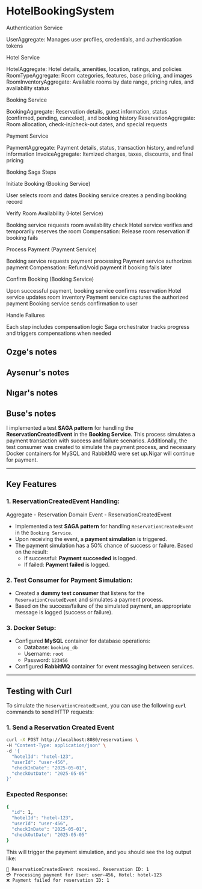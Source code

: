 # HotelBookingSystem
Authentication Service

UserAggregate: Manages user profiles, credentials, and authentication tokens

Hotel Service

HotelAggregate: Hotel details, amenities, location, ratings, and policies
RoomTypeAggregate: Room categories, features, base pricing, and images
RoomInventoryAggregate: Available rooms by date range, pricing rules, and availability status

Booking Service

BookingAggregate: Reservation details, guest information, status (confirmed, pending, canceled), and booking history
ReservationAggregate: Room allocation, check-in/check-out dates, and special requests

Payment Service

PaymentAggregate: Payment details, status, transaction history, and refund information
InvoiceAggregate: Itemized charges, taxes, discounts, and final pricing

Booking Saga Steps

Initiate Booking (Booking Service)

User selects room and dates
Booking service creates a pending booking record


Verify Room Availability (Hotel Service)

Booking service requests room availability check
Hotel service verifies and temporarily reserves the room
Compensation: Release room reservation if booking fails


Process Payment (Payment Service)

Booking service requests payment processing
Payment service authorizes payment
Compensation: Refund/void payment if booking fails later


Confirm Booking (Booking Service)

Upon successful payment, booking service confirms reservation
Hotel service updates room inventory
Payment service captures the authorized payment
Booking service sends confirmation to user


Handle Failures

Each step includes compensation logic
Saga orchestrator tracks progress and triggers compensations when needed

## Ozge's notes

## Aysenur's notes

## Nıgar's notes

## Buse's notes

I implemented a test **SAGA pattern** for handling the **ReservationCreatedEvent** in the **Booking Service**. This process simulates a payment transaction with success and failure scenarios. Additionally, the test consumer was created to simulate the payment process, and necessary Docker containers for MySQL and RabbitMQ were set up.Nigar will continue for payment.

---

## Key Features

### 1. **ReservationCreatedEvent Handling**:

Aggregate - Reservation
Domain Event - ReservationCreatedEvent

- Implemented a test **SAGA pattern** for handling `ReservationCreatedEvent` in the `Booking Service`.
- Upon receiving the event, a **payment simulation** is triggered.
- The payment simulation has a 50% chance of success or failure. Based on the result:
  - If successful: **Payment succeeded** is logged.
  - If failed: **Payment failed** is logged.

### 2. **Test Consumer for Payment Simulation**:

- Created a **dummy test consumer** that listens for the `ReservationCreatedEvent` and simulates a payment process.
- Based on the success/failure of the simulated payment, an appropriate message is logged (success or failure).

### 3. **Docker Setup**:

- Configured **MySQL** container for database operations:
  - Database: `booking_db`
  - Username: `root`
  - Password: `123456`
- Configured **RabbitMQ** container for event messaging between services.

---

## Testing with Curl

To simulate the `ReservationCreatedEvent`, you can use the following **`curl`** commands to send HTTP requests:

### 1. **Send a Reservation Created Event**

```bash
curl -X POST http://localhost:8080/reservations \
-H "Content-Type: application/json" \
-d '{
  "hotelId": "hotel-123",
  "userId": "user-456",
  "checkInDate": "2025-05-01",
  "checkOutDate": "2025-05-05"
}'
```

### **Expected Response:**

```bash
{
  "id": 1,
  "hotelId": "hotel-123",
  "userId": "user-456",
  "checkInDate": "2025-05-01",
  "checkOutDate": "2025-05-05"
}
```

This will trigger the payment simulation, and you should see the log output like:

```bash
📩 ReservationCreatedEvent received. Reservation ID: 1
💳 Processing payment for User: user-456, Hotel: hotel-123
❌ Payment failed for reservation ID: 1
```
